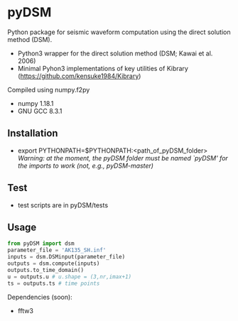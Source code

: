 # pyDSM
Python package for seismic waveform computation using the direct solution method (DSM).
- Python3 wrapper for the direct solution method (DSM; Kawai et al. 2006)
- Minimal Pyhon3 implementations of key utilities of Kibrary (https://github.com/kensuke1984/Kibrary)

Compiled using numpy.f2py
- numpy 1.18.1
- GNU GCC 8.3.1

## Installation
- export PYTHONPATH=$PYTHONPATH:<path_of_pyDSM_folder> <br/>
*Warning: at the moment, the pyDSM folder must be named `pyDSM' for the imports to work (not, e.g., pyDSM-master)*

## Test
- test scripts are in pyDSM/tests

## Usage
```python
from pyDSM import dsm
parameter_file = 'AK135_SH.inf'
inputs = dsm.DSMinput(parameter_file)
outputs = dsm.compute(inputs)
outputs.to_time_domain()
u = outputs.u # u.shape = (3,nr,imax+1)
ts = outputs.ts # time points
```

Dependencies (soon):
- fftw3
